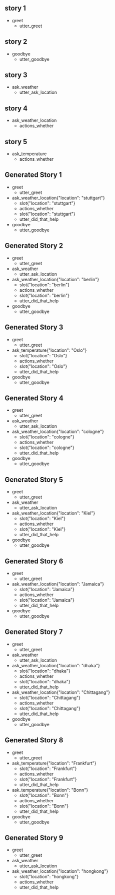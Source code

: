 ## story 1
* greet
	- utter_greet

## story 2
* goodbye
	- utter_goodbye

## story 3
* ask_weather
	- utter_ask_location

## story 4
* ask_weather_location
	- actions_whether

## story 5
* ask_temperature
	- actions_whether
## Generated Story 1
* greet
    - utter_greet
* ask_weather_location{"location": "stuttgart"}
    - slot{"location": "stuttgart"}
    - actions_whether
    - slot{"location": "stuttgart"}
    - utter_did_that_help
* goodbye
    - utter_goodbye

## Generated Story 2
* greet
    - utter_greet
* ask_weather
    - utter_ask_location
* ask_weather_location{"location": "berlin"}
    - slot{"location": "berlin"}
    - actions_whether
    - slot{"location": "berlin"}
    - utter_did_that_help
* goodbye
    - utter_goodbye

## Generated Story 3
* greet
    - utter_greet
* ask_temperature{"location": "Oslo"}
    - slot{"location": "Oslo"}
    - actions_whether
    - slot{"location": "Oslo"}
    - utter_did_that_help
* goodbye
    - utter_goodbye

## Generated Story 4
* greet
    - utter_greet
* ask_weather
    - utter_ask_location
* ask_weather_location{"location": "cologne"}
    - slot{"location": "cologne"}
    - actions_whether
    - slot{"location": "cologne"}
    - utter_did_that_help
* goodbye
    - utter_goodbye

## Generated Story 5
* greet
    - utter_greet
* ask_weather
    - utter_ask_location
* ask_weather_location{"location": "Kiel"}
    - slot{"location": "Kiel"}
    - actions_whether
    - slot{"location": "Kiel"}
    - utter_did_that_help
* goodbye
    - utter_goodbye

## Generated Story 6
* greet
    - utter_greet
* ask_weather_location{"location": "Jamaica"}
    - slot{"location": "Jamaica"}
    - actions_whether
    - slot{"location": "Jamaica"}
    - utter_did_that_help
* goodbye
    - utter_goodbye

## Generated Story 7
* greet
    - utter_greet
* ask_weather
    - utter_ask_location
* ask_weather_location{"location": "dhaka"}
    - slot{"location": "dhaka"}
    - actions_whether
    - slot{"location": "dhaka"}
    - utter_did_that_help
* ask_weather_location{"location": "Chittagang"}
    - slot{"location": "Chittagang"}
    - actions_whether
    - slot{"location": "Chittagang"}
    - utter_did_that_help
* goodbye
    - utter_goodbye

## Generated Story 8
* greet
    - utter_greet
* ask_temperature{"location": "Frankfurt"}
    - slot{"location": "Frankfurt"}
    - actions_whether
    - slot{"location": "Frankfurt"}
    - utter_did_that_help
* ask_temperature{"location": "Bonn"}
    - slot{"location": "Bonn"}
    - actions_whether
    - slot{"location": "Bonn"}
    - utter_did_that_help
* goodbye
    - utter_goodbye

## Generated Story 9
* greet
    - utter_greet
* ask_weather
    - utter_ask_location
* ask_weather_location{"location": "hongkong"}
    - slot{"location": "hongkong"}
    - actions_whether
    - utter_did_that_help
